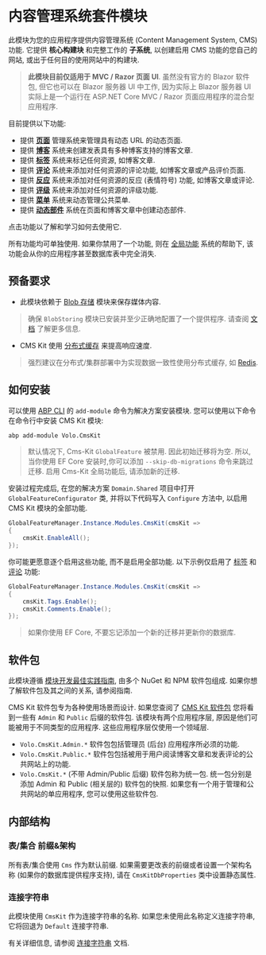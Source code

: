 # 内容管理系统套件模块

此模块为您的应用程序提供内容管理系统 (Content Management System, CMS) 功能. 它提供 **核心构建块** 和完整工作的 **子系统**, 以创建启用 CMS 功能的您自己的网站, 或出于任何目的使用网站中的构建块.

> **此模块目前仅适用于 MVC / Razor 页面 UI**. 虽然没有官方的 Blazor 软件包, 但它也可以在 Blazor 服务器 UI 中工作, 因为实际上 Blazor 服务器 UI 实际上是一个运行在 ASP.NET Core MVC / Razor 页面应用程序的混合型应用程序.

目前提供以下功能:

* 提供 [**页面**](Pages.md) 管理系统来管理具有动态 URL 的动态页面.
* 提供 [**博客**](Blogging.md) 系统来创建发表具有多种博客支持的博客文章.
* 提供 [**标签**](Tags.md) 系统来标记任何资源, 如博客文章.
* 提供 [**评论**](Comments.md) 系统来添加对任何资源的评论功能, 如博客文章或产品评价页面.
* 提供 [**反应**](Reactions.md) 系统来添加对任何资源的反应 (表情符号) 功能, 如博客文章或评论.
* 提供 [**评级**](Ratings.md) 系统来添加对任何资源的评级功能.
* 提供 [**菜单**](Menus.md) 系统来动态管理公共菜单.
* 提供 [**动态部件**](Dynamic-Widget.md) 系统在页面和博客文章中创建动态部件.

点击功能以了解和学习如何去使用它.

所有功能均可单独使用. 如果你禁用了一个功能, 则在 [全局功能](../../Global-Features.md) 系统的帮助下, 该功能会从你的应用程序甚至数据库表中完全消失.

## 预备要求
- 此模块依赖于 [Blob 存储](../../Blob-Storing.md) 模块来保存媒体内容.
> 确保 `BlobStoring` 模块已安装并至少正确地配置了一个提供程序. 请查阅 [文档](../../Blob-Storing.md) 了解更多信息.

- CMS Kit 使用 [分布式缓存](../../Caching.md) 来提高响应速度.
> 强烈建议在分布式/集群部署中为实现数据一致性使用分布式缓存, 如 [Redis](../../Redis-Cache.md).

## 如何安装

可以使用 [ABP CLI](../../CLI.md) 的 `add-module` 命令为解决方案安装模块. 您可以使用以下命令在命令行中安装 CMS Kit 模块:

```bash
abp add-module Volo.CmsKit
```

> 默认情况下, Cms-Kit `GlobalFeature` 被禁用. 因此初始迁移将为空. 所以, 当你使用 EF Core 安装时,你可以添加 `--skip-db-migrations` 命令来跳过迁移. 启用 Cms-Kit 全局功能后, 请添加新的迁移.

安装过程完成后, 在您的解决方案 `Domain.Shared` 项目中打开 `GlobalFeatureConfigurator` 类, 并将以下代码写入 `Configure` 方法中, 以启用 CMS Kit 模块的全部功能.

```csharp
GlobalFeatureManager.Instance.Modules.CmsKit(cmsKit =>
{
    cmsKit.EnableAll();
});
```

你可能更愿意逐个启用这些功能, 而不是启用全部功能. 以下示例仅启用了 [标签](Tags.md) 和 [评论](Comments.md) 功能:

````csharp
GlobalFeatureManager.Instance.Modules.CmsKit(cmsKit =>
{
    cmsKit.Tags.Enable();
    cmsKit.Comments.Enable();
});
````

> 如果你使用 EF Core, 不要忘记添加一个新的迁移并更新你的数据库.

## 软件包

此模块遵循 [模块开发最佳实践指南](https://docs.abp.io/zh-Hans/abp/latest/Best-Practices/Index), 由多个 NuGet 和 NPM 软件包组成. 如果你想了解软件包及其之间的关系, 请参阅指南.

CMS Kit 软件包专为各种使用场景而设计. 如果您查阅了 [CMS Kit 软件包](https://www.nuget.org/packages?q=Volo.CmsKit) 您将看到一些有 `Admin` 和 `Public` 后缀的软件包. 该模块有两个应用程序层, 原因是他们可能被用于不同类型的应用程序. 这些应用程序层仅使用一个领域层.

 - `Volo.CmsKit.Admin.*` 软件包包括管理员 (后台) 应用程序所必须的功能.
 - `Volo.CmsKit.Public.*` 软件包包括被用于用户阅读博客文章和发表评论的公共网站上的功能.
 - `Volo.CmsKit.*` (不带 Admin/Public 后缀) 软件包称为统一包. 统一包分别是添加 Admin 和 Public (相关层的) 软件包的快照. 如果您有一个用于管理和公共网站的单应用程序, 您可以使用这些软件包.

## 内部结构

### 表/集合 前缀&架构

所有表/集合使用 `Cms` 作为默认前缀. 如果需要更改表的前缀或者设置一个架构名称 (如果你的数据库提供程序支持), 请在 `CmsKitDbProperties` 类中设置静态属性.

### 连接字符串

此模块使用 `CmsKit` 作为连接字符串的名称. 如果您未使用此名称定义连接字符串, 它将回退为 `Default` 连接字符串.

有关详细信息, 请参阅 [连接字符串](https://docs.abp.io/en/abp/latest/Connection-Strings) 文档.
